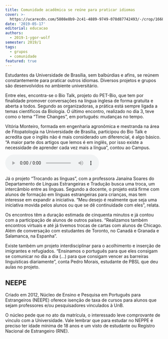 ```yaml
---
title: Comunidade acadêmica se reúne para praticar idiomas
cover: >-
  https://ucarecdn.com/5808e8b9-2c41-4889-9749-078d87742493/-/crop/1668x1044/0,1044/-/preview/
date: '2019-05-17'
editorial: educacao
authors:
  - 2019-1-ygor-wolf
semester: 2019/1
tags:
  - grupos
  - comunidade
featured: true
---
```

Estudantes da Universidade de Brasília, sem balbúrdias e afins, se reúnem constantemente para praticar outros idiomas. Diversos projetos e grupos são desenvolvidos no ambiente universitário.

Entre eles, encontra-se o Bio Talk, projeto do PET-Bio, que tem por finalidade promover conversações na língua inglesa de forma gratuita e aberta a todos. Segundo as organizadoras, a prática está sempre ligada a temas científicos da Biologia. O último encontro, realizado no dia 3, teve como o tema “Time Changes”, em português: mudanças no tempo. 

Vitória Monteiro, formada em engenharia agronômica e mestranda na área de Fitopatologia na Universidade de Brasília, participou do Bio Talk e acredita que o inglês não é mais considerado um diferencial, é algo básico. “A maior parte dos artigos que lemos é em inglês, por isso existe a necessidade de aprender cada vez mais a língua”, contou ao Campus. 

<audio src="https://drive.google.com/open?id=1JtDXTJYRJpzhfamhAVf7jC0YTxB7zDhe" controls></audio>

Já o projeto “Trocando as línguas”, com a professora Janaína Soares do Departamento de Línguas Estrangeiras e Tradução busca uma troca, um intercâmbio entre as línguas. Segundo a docente, o projeto está firme com alunos de formação em línguas estrangeiras para crianças, mas tem interesse em expandir a iniciativa. “Meu desejo é realmente que seja uma iniciativa movida pelos alunos ou que se dê continuidade com eles”, relata.

Os encontros têm a duração estimada de cinquenta minutos e já contou com a participação de alunos de outros países. “Realizamos também encontros virtuais e até já tivemos trocas de cartas com alunos de Chicago. Além de conversação com estudantes de Toronto, no Canadá e Granada e Salamanca, na Espanha”.

Existe também um projeto interdisciplinar para o acolhimento e inserção de imigrantes e refugiados.  “Ensinamos o português para que eles consigam se comunicar no dia a dia (...) para que consigam vencer as barreiras linguísticas diariamente”, conta Pedro Morais, estudante de PBSL que deu aulas no projeto. 

## NEEPE 

Criado em 2012, Núcleo de Ensino e Pesquisa em Português para Estrangeiros (NEEPE) oferece isenção de taxa de cursos para alunos que sejam professores e/ou pesquisadores vinculados à UnB.

 O núcleo pede que no ato da matrícula, o interessado leve comprovante de vínculo com a Universidade. Vale lembrar que para estudar no NEPPE é preciso ter idade mínima de 18 anos e um visto de estudante ou Registro Nacional de Estrangeiro (RNE).
